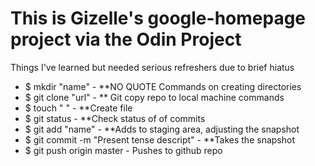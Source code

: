<!DOCTYPE html>
<html>

<!--not sure if I'm doing this right-->

<head>
	<title>Description</title>

</head>

<body>	

<h1>This is Gizelle's google-homepage project via the Odin Project</h1>

<p>Things I've learned but needed serious refreshers due to brief hiatus</p>
	<ul>
		<li>$ mkdir "name" - **NO QUOTE Commands on creating directories</li>
		<li>$ git clone "url" - ** Git copy repo to local machine commands</li>
		<li>$ touch " " - **Create file</li>
		<li>$ git status - **Check status of of commits</li>
		<li>$ git add "name" - **Adds to staging area, adjusting the snapshot</li>
		<li>$ git commit -m "Present tense descript" - **Takes the snapshot</li>
		<li>$ git push origin master - Pushes to github repo</li>
	</ul>

</body>

</html>
